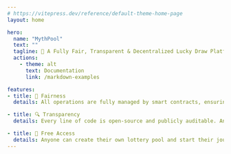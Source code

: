 ```yaml
---
# https://vitepress.dev/reference/default-theme-home-page
layout: home

hero:
  name: "MythPool"
  text: ""
  tagline: 🎯 A Fully Fair, Transparent & Decentralized Lucky Draw Platform on Solana & Switchboard 🍀✨
  actions:
    - theme: alt
      text: Documentation
      link: /markdown-examples

features:
- title: 🎯 Fairness
  details: All operations are fully managed by smart contracts, ensuring tamper-proof logic and execution. We use Switchboard VRF to generate verifiable, unbiased randomness — so every draw is provably fair.

- title: 🔍 Transparency
  details: Every line of code is open-source and publicly auditable. Anyone can inspect, verify, or contribute to the project. No hidden logic, no trust assumptions — just clean, verifiable smart contracts.

- title: 💸 Free Access
  details: Anyone can create their own lottery pool and start their journey toward fortune. 
---
```


